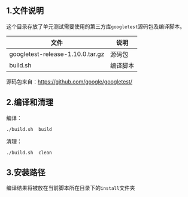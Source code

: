 ## 1.文件说明

这个目录存放了单元测试需要使用的第三方库`googletest`源码包及编译脚本。

| 文件                             | 说明     |
| -------------------------------- | -------- |
| googletest-release-1.10.0.tar.gz | 源码包   |
| build.sh                         | 编译脚本 |

源码包来自：https://github.com/google/googletest/

## 2.编译和清理

编译：

```shell
./build.sh  build
```

清理：

```shell
./build.sh  clean
```

## 3.安装路径

编译结果将被放在当前脚本所在目录下的`install`文件夹